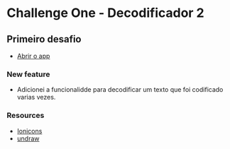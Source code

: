 # Challenge One - Decodificador 2

## Primeiro desafio

-   [Abrir o app](https://drkcode.github.io/decodificador-2-challenge-one)

### New feature

-   Adicionei a funcionalidde para decodificar um texto que foi codificado varias vezes.

### Resources

-   [Ionicons](https://ionic.io/ionicons)
-   [undraw](https://undraw.co/)
